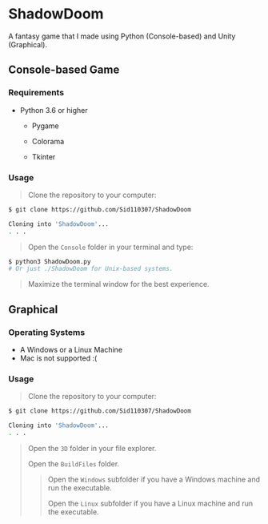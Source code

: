 # ShadowDoom

A fantasy game that I made using Python (Console-based) and Unity (Graphical).

## Console-based Game

### Requirements

- Python 3.6 or higher

  - Pygame

  - Colorama

  - Tkinter

### Usage

> Clone the repository to your computer:

```sh
$ git clone https://github.com/Sid110307/ShadowDoom

Cloning into 'ShadowDoom'...
. . .
```

> Open the `Console` folder in your terminal and type:

```sh
$ python3 ShadowDoom.py
# Or just ./ShadowDoom for Unix-based systems.
```

> Maximize the terminal window for the best experience.

## Graphical

### Operating Systems

- A Windows or a Linux Machine
- Mac is not supported :(

### Usage

> Clone the repository to your computer:

```sh
$ git clone https://github.com/Sid110307/ShadowDoom

Cloning into 'ShadowDoom'...
. . .
```

> Open the `3D` folder in your file explorer.
>
> Open the `BuildFiles` folder.
>> Open the `Windows` subfolder if you have a Windows machine and run the executable.
>>
>> Open the `Linux` subfolder if you have a Linux machine and run the executable.
